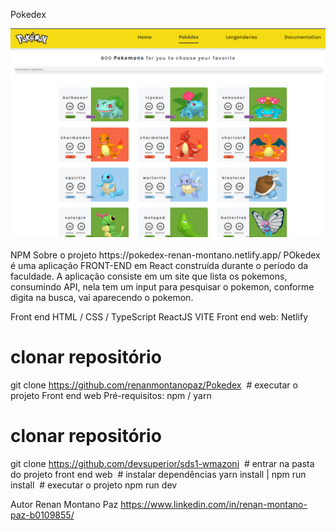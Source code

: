 Pokedex

<img src="https://github.com/renanmontanopaz/Pokedex/blob/main/Captura%20de%20tela%20de%202023-05-25%2018-16-28.png">
</br>
</br>
NPM 
Sobre o projeto 
https://pokedex-renan-montano.netlify.app/
POkedex é uma aplicação FRONT-END em React construída durante o período da faculdade.
A aplicação consiste em um site que lista os pokemons, consumindo API, nela tem um input para pesquisar o pokemon, conforme digita na busca, vai aparecendo o pokemon.

Front end
HTML / CSS / TypeScript
ReactJS
VITE
Front end web: Netlify

# clonar repositório
git clone https://github.com/renanmontanopaz/Pokedex
 # executar o projeto
Front end web 
Pré-requisitos: npm / yarn 
# clonar repositório
git clone https://github.com/devsuperior/sds1-wmazoni
 # entrar na pasta do projeto front end web
 # instalar dependências
yarn install | npm run install
 # executar o projeto
npm run dev

Autor 
Renan Montano Paz
https://www.linkedin.com/in/renan-montano-paz-b0109855/
